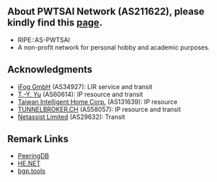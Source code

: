 ## About PWTSAI Network (AS211622), please kindly find this [page](https://network.pwtsai.im).
* RIPE::AS-PWTSAI
* A non-profit network for personal hobby and academic purposes.

## Acknowledgments
* [iFog GmbH](https://ifog.ch/en/) (AS34927): LIR service and transit
* [T.-Y. Yu](https://network.steveyi.net/) (AS60614): IP resource and transit
* [Taiwan Intelligent Home Corp.](https://www.tih.tw) (AS131639): IP resource
* [TUNNELBROKER.CH](https://www.tunnelbroker.ch/) (AS58057): IP resource and transit
* [Netassist Limited](https://netassist.ua/) (AS29632): Transit

## Remark Links
* [PeeringDB](https://as211622.peeringdb.com/)  
* [HE.NET](https://bgp.he.net/AS211622)  
* [bgp.tools](https://bgp.tools/as/211622)
